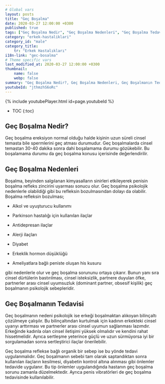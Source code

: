 ```yaml
---
# Global vars
layout: posts
title: "Geç Boşalma"
date: 2020-03-27 12:00:00 +0300
published: true
tags: ["Geç Boşalma Nedir", "Geç Boşalma Nedenleri", "Geç Boşalma Tedavi", "Geç Boşalma Nedeni", "Geç Boşalma", "Geç Boşalma Sebebi", "Geç Boşalma Çözüm", "Geç Boşalma Avantajları", "boşalamama" ]
category: "erkek-hastaliklari"
category_id: "male"
category_title:
    tr: "Erkek Hastalıkları"
i18n-link: "gec-bosalma"
# Theme specific vars
last_modified_at: 2020-03-27 12:00:00 +0300
thumbnail:
    name: false
    webp: false
summary: "Geç Boşalma Nedir?, Geç Boşalma Nedenleri, Geç Boşalmanın Tedavisi, Geç Boşalma Neden olur, Geç Boşalma, Geç Boşalma Sebepleri, Geç Boşalma Çözümü, Geç Boşalma Avantajları, Geç Boşalma Dezavantajları , Cinsellik"
youtubeId: "jthmzhS6oRc"
---
```

{% include youtubePlayer.html id=page.youtubeId %}

* TOC
{:toc}

## Geç Boşalma Nedir?

Geç boşalma ereksiyon normal olduğu halde kişinin uzun süreli cinsel temasta bile spermlerini geç atması durumudur. Geç boşalmalarda cinsel temastan 30-40 dakika sonra dahi boşalamama durumu gözükebilir. Bu boşalamama durumu da geç boşalma konusu içerisinde değerlendirilir.

## Geç Boşalma Nedenleri

Boşalma, beyinden salgılanan kimyasalların sinirleri etkileyerek penisin boşalma refleks zincirini uyarması sonucu olur. Geç boşalma psikolojik nedenlerle olabildiği gibi bu refleksin bozulmasından dolayı da olabilir. Boşalma refleksin bozulması;

* Alkol ve uyuşturucu kullanımı

* Parkinson hastalığı için kullanılan ilaçlar

* Antidepresan ilaçlar

* Alerji ilaçları

* Diyabet

* Erkeklik hormon düşüklüğü

* Ameliyatlara bağlı peniste oluşan his kusuru

gibi nedenlerle olur ve geç boşalma sorununu ortaya çıkarır. Bunun yanı sıra cinsel dürtülerin bastırılması, cinsel isteksizlik, partnere duyulan öfke, partnerler arası cinsel uyumsuzluk (dominant partner, obsesif kişilik)  geç boşalmanın psikolojik sebepleridir.

## Geç Boşalmanın Tedavisi

Geç boşalmanın nedeni psikolojik ise erkeği boşalmaktan alıkoyan bilinçaltı çözülmeye çalışılır. Bu bilinçaltından kurtulmak için kadının erkekteki cinsel uyarıyı arttırması ve partnerler arası cinsel uyumun sağlanması lazımdır. Erkeğinde kadınla olan cinsel iletişimi yüksek olmalıdır ve kendini rahat hissetmelidir. Ayrıca sertleşme yeterince güçlü ve uzun sürmüyorsa iyi bir sorgulamadan sonra sertleştirici ilaçlar önerilebilir.

​Geç boşalma reflekse bağlı organik bir sebep ise bu yönde tedavi uygulanmalıdır. Geç boşalmanın sebebi tam olarak saptandıktan sonra kullanılan ilaçların kesilmesi, diyabetin kontrol altına alınması gibi önlemler tedavide uygulanır. Bu tip önlemler uygulandığında hastanın geç boşalma sorunu zamanla düzelmektedir. Ayrıca penis vibratörleri de geç boşalma tedavisinde kullanılabilir.
